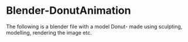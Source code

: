 # Blender-DonutAnimation

The following is a blender file with a model Donut- made using sculpting, modelling, rendering the image etc.
